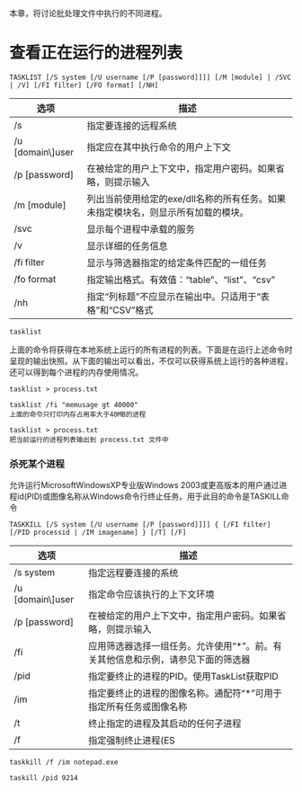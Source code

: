 本章，将讨论批处理文件中执行的不同进程。

# 查看正在运行的进程列表

`TASKLIST [/S system [/U username [/P [password]]]] [/M [module] | /SVC | /V] [/FI filter]
[/FO format] [/NH]`

| 选项              | 描述                                                         |
| ----------------- | ------------------------------------------------------------ |
| /s                | 指定要连接的远程系统                                         |
| /u [domain\\]user | 指定应在其中执行命令的用户上下文                             |
| /p [password]     | 在被给定的用户上下文中，指定用户密码。如果省略，则提示输入   |
| /m [module]       | 列出当前使用给定的exe/dll名称的所有任务。如果未指定模块名，则显示所有加载的模块。 |
| /svc              | 显示每个进程中承载的服务                                     |
| /v                | 显示详细的任务信息                                           |
| /fi filter        | 显示与筛选器指定的给定条件匹配的一组任务                     |
| /fo format        | 指定输出格式。有效值：“table”、“list”、“csv”                 |
| /nh               | 指定“列标题”不应显示在输出中。只适用于“表格”和“CSV”格式      |

`tasklist`

上面的命令将获得在本地系统上运行的所有进程的列表。下面是在运行上述命令时呈现的输出快照。从下面的输出可以看出，不仅可以获得系统上运行的各种进程，还可以得到每个进程的内存使用情况。

```shell
tasklist > process.txt

tasklist /fi "memusage gt 40000"
上面的命令只打印内存占用率大于40MB的进程

tasklist > process.txt
把当前运行的进程列表输出到 process.txt 文件中
```

### 杀死某个进程

允许运行MicrosoftWindowsXP专业版Windows 2003或更高版本的用户通过进程id(PID)或图像名称从Windows命令行终止任务。用于此目的命令是TASKILL命令

```shell
TASKKILL [/S system [/U username [/P [password]]]] { [/FI filter] [/PID processid | /IM imagename] } [/T] [/F]
```

| 选项              | 描述                                                         |
| ----------------- | ------------------------------------------------------------ |
| /s system         | 指定远程要连接的系统                                         |
| /u [domain\\]user | 指定命令应该执行的上下文环境                                 |
| /p [password]     | 在被给定的用户上下文中，指定用户密码。如果省略，则提示输入   |
| /fi               | 应用筛选器选择一组任务。允许使用“*”。前。有关其他信息和示例，请参见下面的筛选器 |
| /pid              | 指定要终止的进程的PID。使用TaskList获取PID                   |
| /im               | 指定要终止的进程的图像名称。通配符“*”可用于指定所有任务或图像名称 |
| /t                | 终止指定的进程及其启动的任何子进程                           |
| /f                | 指定强制终止进程(ES                                          |

```shell
taskkill /f /im notepad.exe

taskill /pid 9214
```



